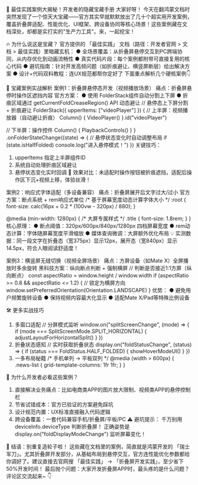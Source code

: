 🌟 最佳实践案例大揭秘！开发者的隐藏宝藏手册
大家好呀！ 今天在翻鸿蒙文档时突然发现了一个惊天大宝藏——官方其实早就默默放出了几十个超实用开发案例，覆盖折叠屏适配、性能优化、UI框架、跨设备协同等核心场景！这些案例藏在文档深处，却都是实打实的"生产力工具"。来，一起挖宝！

🔥 为什么说这是宝藏？
官方提供的 「最佳实践」 文档（路径：开发者官网 > 文档 > 最佳实践）里暗藏玄机：
● 全场景覆盖：从折叠屏悬停交互到PC跨端协同，从内存优化到动画流畅性
● 真实代码片段：每个案例都附带可直接复用的核心代码
● 避坑指南：针对开发高频问题（如折痕避让、横竖屏断层）给出解决方案
● 设计+代码双料教程：连UX规范都帮你定好了
下面重点解析几个硬核案例👇

🚀 宝藏案例实战解析
案例1：折叠屏悬停态开发（视频播放场景）
痛点：折叠屏悬停时操作区遮挡内容
官方方案：
● 使用 FolderStack组件自动分割上下屏
● 折痕区域通过 getCurrentFoldCreaseRegion() API 动态避让
// 悬停态上下屏分割 + 折痕避让
FolderStack({ upperItems: ["videoPlayer"] }) {
  // 上半屏：视频播放器（自动避让折痕）
  Column() {
    VideoPlayer()
  }.id("videoPlayer")

  // 下半屏：操作控件
  Column() {
    PlaybackControls()
  }
}
.onFolderStateChange((state) => {
  // 悬停状态变化时自动调整布局
  if (state.isHalfFolded) console.log("进入悬停模式！")
})
关键技巧：
1. upperItems 指定上半屏组件ID
2. 系统自动处理折痕区域避让
3. 悬停状态变化实时回调
📌 效果对比：未适配时操作按钮被折痕遮挡，适配后操作区下沉+视频上移，体验丝滑！

案例2：响应式字体适配（多设备兼容）
痛点：折叠屏展开后文字过大/过小
官方方案：断点系统 + rem响应式单位
/* 基于屏幕宽度动态计算字体大小 */
:root {
  font-size: calc(16px + 0.2 * (100vw - 320px) / 880);
}

@media (min-width: 1280px) {
  /* 大屏专属样式 */
  .title { font-size: 1.8rem; }
}
核心原理：
● 断点阈值：320px/600px/840px/1280px 四档屏幕宽度
● rem动态计算：字体随屏幕宽度平滑缩放
● 媒体查询微调：大屏额外优化布局
💡 实测数据：同一段文字在折叠态（宽375px）显示12px，展开态（宽840px）显示14.5px，符合人眼阅读舒适度！

案例3：横竖屏无缝切换（视频全屏场景）
痛点：方屏设备（如Mate X）全屏播放时多余旋转
黑科技方案：纵向断点判断 + 强制横屏
// 判断是否接近1:1方屏（纵向断点）
const aspectRatio = window.height / window.width
if (aspectRatio >= 0.8 && aspectRatio <= 1.2) {
  // 锁定为横屏方向
  window.setPreferredOrientation(Orientation.LANDSCAPE)
}
优势：
● 避免用户频繁旋转设备
● 保持视频内容最大化显示
● 适配Mate X/Pad等特殊比例设备

🛠️ 更多实战技巧
1. 多窗口适配
// 分屏模式监听
window.on("splitScreenChange", (mode) => {
  if (mode === SplitScreenMode.SPLIT_HORIZONTAL) {
    adjustLayoutForHorizontalSplit()
  }
})
2. 折叠状态感知
// 实时获取折叠状态
display.on("foldStatusChange", (status) => {
  if (status === FoldStatus.HALF_FOLDED) {
    showHoverModeUI()
  }
})
3. 一多布局秘籍
/* 手机单列 → 平板双列 */
@media (width > 600px) {
  .news-list {
    grid-template-columns: 1fr 1fr;
  }
}

💎 为什么开发者必看这些案例？
1. 直接解决业务痛点：比如电商类APP的图片放大限制、视频类APP的悬停控制栏
2. 节省试错成本：官方已验证的方案避免踩坑
3. 设计规范内置：UX标准直接融入代码逻辑
4. 跨设备覆盖：一套代码兼容手机/折叠屏/平板/PC
⚠️ 避坑提示：
千万别用 deviceInfo.deviceType 判断折叠屏！
正确姿势是 display.on("foldDisplayModeChange") 监听屏幕变化！

🎯 结语：别重复造轮子啦！
这些藏在文档里的案例，简直就是鸿蒙开发的 「瑞士军刀」。尤其折叠屏开发部分，从基础布局到悬停交互，官方连性能优化参数都给你调好了。建议直接去官网搜 「最佳实践」 → 「折叠屏开发实践」，至少省下50%开发时间！
最后抛个问题：大家开发折叠屏APP时，最头疼的是什么问题？评论区交流起来~ 👇